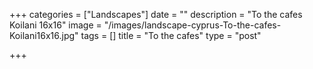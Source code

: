 +++
categories = ["Landscapes"]
date = ""
description = "To the cafes Koilani 16x16"
image = "/images/landscape-cyprus-To-the-cafes-Koilani16x16.jpg"
tags = []
title = "To the cafes"
type = "post"

+++
